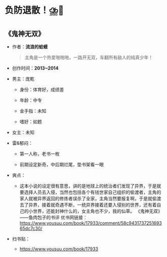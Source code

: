 # 负防退散！⛈️🤢

## 《鬼神无双》

- 作者：**流浪的蛤蟆**
  
    > 主角是一个热爱啪啪啪，一路开无双，车翻所有敌人的纯真少年！

- 创作时间：**2013~2014**

- 男主：庞乾

  * 身份：体育好，成绩差
  
  * 年龄：中专
  * 金手指：未知
  * 嗜好：如题

- 女主：未知

- 雷&郁闷：

  * 第一人称，老书一枚

  * 前期设定新奇，中后期烂尾，垫书架看一眼

- 爽点：
  
  * 这本小说的设定很有意思，讲的是地球上的统治者们发现了异界，于是就要选择人员去入侵，当然也包括各个有钱世家自己组织的偷渡者，主角的家人就被异界返回的修炼者误杀了全家，主角当然要报复啊，于是就偷渡去了异界，接着就奇遇不断，一统异界接着还要入侵别的世界，还有着自己的小世界，还能封神什么的，女主角也不少，我的仙草。
  《鬼神无双》——鱼肉包子的书评
  优书网链接：https://www.yousuu.com/book/17933/comment/58c943173725169365dc7c30/

- 扫书贴：
  
  * <https://www.yousuu.com/book/17933>